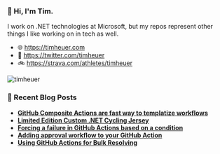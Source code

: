 ### 👋 Hi, I'm Tim.

I work on .NET technologies at Microsoft, but my repos represent other things I like working on in tech as well.

- 🌐 https://timheuer.com
- 🐤 https://twitter.com/timheuer
- 🚲 https://strava.com/athletes/timheuer
<img align="center" src="https://github-readme-stats.vercel.app/api?username=timheuer&show_icons=true&hide_border=true&custom_title=Tim%27s%20Stats" alt="timheuer" />
<!--
<img align="left" src="https://github-readme-stats.vercel.app/api/top-langs/?username=timheuer&layout=compact&hide=html" alt="timheuer" />
-->

### 📘 Recent Blog Posts
<!--START_SECTION:feed-->
- **[GitHub Composite Actions are fast way to templatize workflows](https:&#x2F;&#x2F;timheuer.com&#x2F;blog&#x2F;use-github-composite-actions-for-templates-in-workflows&#x2F;)**
- **[Limited Edition Custom .NET Cycling Jersey](https:&#x2F;&#x2F;timheuer.com&#x2F;blog&#x2F;dotnet-cycling-kit&#x2F;)**
- **[Forcing a failure in GitHub Actions based on a condition](https:&#x2F;&#x2F;timheuer.com&#x2F;blog&#x2F;manually-force-a-failure-in-github-action-step&#x2F;)**
- **[Adding approval workflow to your GitHub Action](https:&#x2F;&#x2F;timheuer.com&#x2F;blog&#x2F;add-approval-workflow-to-github-actions&#x2F;)**
- **[Using GitHub Actions for Bulk Resolving](https:&#x2F;&#x2F;timheuer.com&#x2F;blog&#x2F;use-github-actions-for-bulk-resolve-issues&#x2F;)**
<!--END_SECTION:feed-->
